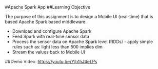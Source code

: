 #Apache Spark App
##Learning Objective

The purpose of this assignment is to design a Mobile UI (real-time) that is based Apache Spark based middleware. 

* Download and configure Apache Spark
* Feed Spark with real-time sensor data
* Process the sensor data on Apache Spark level (RDDs) - apply simple rules such as: light less than 500 implies dim
* Stream the values back to Mobile UI

##Demo Video:
https://youtu.be/Ylb1hJ4eLPs
